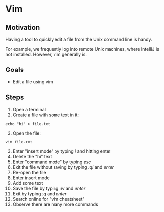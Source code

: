 # Vim

## Motivation

Having a tool to quickly edit a file from the Unix command line is handy.

For example, we frequently log into remote Unix machines, where IntelliJ is not installed. However, vim generally is. 


## Goals

* Edit a file using vim


## Steps

1. Open a terminal
2. Create a file with some text in it:
```
echo "hi" > file.txt
```
3. Open the file:
```
vim file.txt
```
3. Enter "insert mode" by typing _i_ and hitting enter
4. Delete the "hi" text
5. Enter "command mode" by typing _esc_
6. Exit the file without saving by typing _:q!_ and _enter_
7. Re-open the file
8. Enter insert mode
9. Add some text
10. Save the file by typing _:w_ and _enter_
11. Exit by typing _:q_ and _enter_
12. Search online for "vim cheatsheet"
13. Observe there are many more commands

```